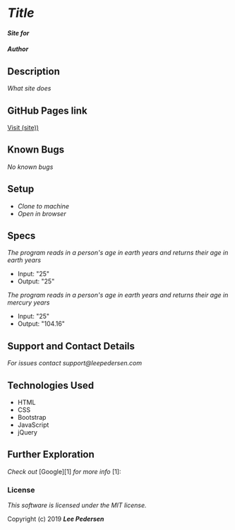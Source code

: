 # _Title_

#### _Site for_

#### _Author_

## Description

_What site does_

## GitHub Pages link

  [Visit (site))](link)

## Known Bugs
_No known bugs_

## Setup
* _Clone to machine_
* _Open in browser_

## Specs
_The program reads in a person's age in earth years and returns their age in earth years_
* Input: "25"
* Output: "25"

_The program reads in a person's age in earth years and returns their age in mercury years_
* Input: "25"
* Output: "104.16"

## Support and Contact Details
_For issues contact support@leepedersen.com_

## Technologies Used
* HTML
* CSS
* Bootstrap
* JavaScript
* jQuery

## Further Exploration
_Check out_ [Google][1] _for more info_
[1]:

### License
*This software is licensed under the MIT license.*

Copyright (c) 2019 **_Lee Pedersen_**
